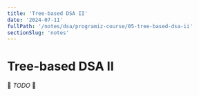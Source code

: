 ```yaml
---
title: 'Tree-based DSA II'
date: '2024-07-11'
fullPath: '/notes/dsa/programiz-course/05-tree-based-dsa-ii'
sectionSlug: 'notes'
---
```


# Tree-based DSA II

🚧 _TODO_ 🚧
